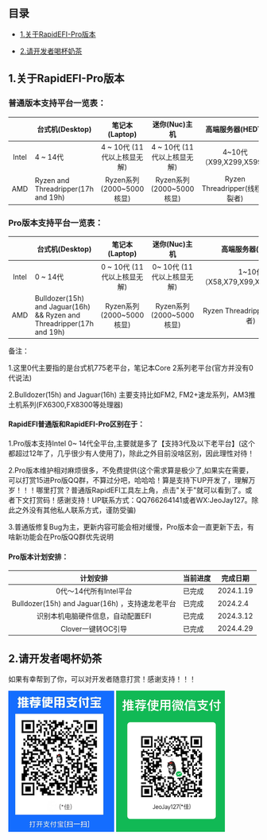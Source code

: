 ## 目录

- [1.关于RapidEFI-Pro版本](#1.关于RapidEFI-Pro版本)

- [2.请开发者喝杯奶茶](#2请开发者喝杯奶茶)

## 1.关于RapidEFI-Pro版本

### 普通版本支持平台一览表：

|       | 台式机(Desktop)                     |       笔记本(Laptop)        |        迷你(Nuc)主机        |        高端服务器(HEDT)        |
| :---: | ----------------------------------- | :-------------------------: | :-------------------------: | :----------------------------: |
| Intel | 4 ~ 14代                            | 4 ~ 10代 (11代以上核显无解) | 4 ~ 10代 (11代以上核显无解) |    4~10代（X99,X299,X599）     |
|  AMD  | Ryzen and Threadripper(17h and 19h) |  Ryzen系列(2000~5000核显)   |  Ryzen系列(2000~5000核显)   | Ryzen Threadripper(线程撕裂者) |



### Pro版本支持平台一览表：

|       | 台式机(Desktop)                                              |       笔记本(Laptop)        |       迷你(Nuc)主机        |        高端服务器(HEDT)         |
| :---: | ------------------------------------------------------------ | :-------------------------: | :------------------------: | :-----------------------------: |
| Intel | 0 ~ 14代                                                     | 0 ~ 10代 (11代以上核显无解) | 0~ 10代 (11代以上核显无解) | 1~10代（X58,X79,X99,X299,X599） |
|  AMD  | Bulldozer(15h) and Jaguar(16h) && Ryzen and Threadripper(17h and 19h) |  Ryzen系列(2000~5000核显)   |  Ryzen系列(2000~5000核显)  | Ryzen Threadripper(线程撕裂者)  |

备注： 

1.这里0代主要指的是台式机775老平台，笔记本Core 2系列老平台(官方并没有0代说法)

2.Bulldozer(15h) and Jaguar(16h) 主要支持比如FM2, FM2+速龙系列，AM3推土机系列(FX6300,FX8300等处理器)

#### RapidEFI普通版和RapidEFI-Pro区别在于：

1.Pro版本支持Intel 0~ 14代全平台,主要就是多了【支持3代及以下老平台】(这个都超过12年了，几乎很少有人使用了)，除此之外目前没啥区别，因此理性对待！

2.Pro版本维护相对麻烦很多，不免费提供(这个需求算是极少了,如果实在需要，可以打赏15进Pro版QQ群，不算过分吧，哈哈哈！算是支持下UP开发了，理解万岁！！！哪里打赏？普通版RapidEFI工具左上角，点击"关于"就可以看到了。或者下文打赏码！感谢支持！UP联系方式：QQ766264141或者WX:JeoJay127。除此之外没有其他私人联系方式，谨防受骗) 

3.普通版修复Bug为主，更新内容可能会相对缓慢，Pro版本会一直更新下去，有啥新功能会在Pro版QQ群优先说明

#### Pro版本计划安排：

|                    计划安排                     | 当前进度       | 完成日期      |
| :---------------------------------------------: | -------------- | ------------- |
|             0代～14代所有Intel平台              | 已完成         | 2024.1.19     |
| Bulldozer(15h) and Jaguar(16h) ，支持速龙老平台 | 已完成         | 2024.2.4      |
|        识别本机电脑硬件信息，自动配置EFI        | 已完成 | 2024.3.12 |
|               Clover一键转OC引导                | 已完成             | 2024.4.29    |


## 2.请开发者喝杯奶茶

如果有幸帮到了你，可以对开发者随意打赏！感谢支持！！！

![donate_alipay](images/donate_alipay.png) ![donate_wechat](images/donate_wechat.png)



